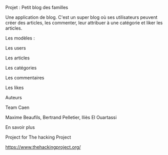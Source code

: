 Projet : Petit blog des familles

Une application de blog. C'est un super blog où ses utilisateurs peuvent créer des articles, les commenter, leur attribuer à une catégorie et liker les articles.


Les modèles :

Les users

Les articles

Les catégories

Les commentaires

Les likes

Auteurs

Team Caen

Maxime Beaufils, Bertrand Pelletier, Iliès El Ouartassi

En savoir plus

Project for The hacking Project

https://www.thehackingproject.org/

